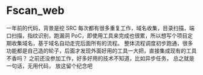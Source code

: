 # Fscan_web

一年前的代码，背景是挖 SRC 每次都有很多重复工作，域名收集，目录扫描，端口扫描，指纹识别，跑漏洞 PoC，即使用工具来完成也很累，所以想写个项目定期收集域名，基于域名自动走完后面所有的流程。
整体流程调度初步跑通，很多功能都是自己造的轮子，后面才发现外面好用的工具一大把，直接集成现有的工具不香吗？
之前还没参加工作，好多好用的技术不知道，比如异步任务，
总之就是一句话，无用代码，
放这留个纪念吧
